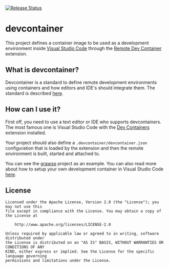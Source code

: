 [![Release Status](https://github.com/schubergphilis/devcontainer/actions/workflows/pipeline.yml/badge.svg)](https://github.com/schubergphilis/devcontainer/actions/workflows/pipeline.yml)

# devcontainer

This project defines a container image to be used as a development environment
inside [Visual Studio Code](https://code.visualstudio.com/) through the
[Remote Dev Container](https://marketplace.visualstudio.com/items?itemName=ms-vscode-remote.remote-containers) extension.

## What is devcontainer?

Devcontainer is a standard to define remote development environments using
containers and how editors and IDE's should integrate them. The standard is
described [here](https://containers.dev/).

## How can I use it?

First off, you need to use a text editor or IDE who supports devcontainers. The
most famous one is Visual Studio Code with the [Dev Containers](https://marketplace.visualstudio.com/items?itemName=ms-vscode-remote.remote-containers)
extension installed.

Your project should also define a `.devcontainer/devcontainer.json`
configuration that is loaded by the extension and then the remote environment
is built, started and attached to.

You can see the [grawsp](https://github.com/schubergphilis/grawsp/tree/main/.devcontainer)
project as an example. You can also read more about how to setup your own
development container in Visual Studio Code [here](https://code.visualstudio.com/docs/devcontainers/containers).

## License

```text
Licensed under the Apache License, Version 2.0 (the "License"); you may not use this
file except in compliance with the License. You may obtain a copy of the License at

    http://www.apache.org/licenses/LICENSE-2.0

Unless required by applicable law or agreed to in writing, software distributed under
the License is distributed on an "AS IS" BASIS, WITHOUT WARRANTIES OR CONDITIONS OF ANY
KIND, either express or implied. See the License for the specific language governing
permissions and limitations under the License.
```

